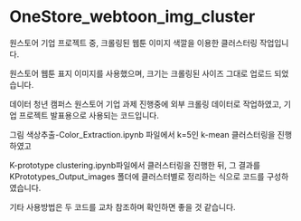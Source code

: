 # OneStore_webtoon_img_cluster

원스토어 기업 프로젝트 중, 크롤링된 웹툰 이미지 색깔을 이용한 클러스터링 작업입니다.

원스토어 웹툰 표지 이미지를 사용했으며, 크기는 크롤링된 사이즈 그대로 업로드 되었습니다.

데이터 청년 캠퍼스 원스토어 기업 과제 진행중에 외부 크롤링 데이터로 작업하였고, 기업 프로젝트 발표용으로 사용되는 코드입니다.

그림 색상추출-Color_Extraction.ipynb 파일에서 k=5인 k-mean 클러스터링을 진행하였고

K-prototype clustering.ipynb파일에서 클러스터링을 진행한 뒤, 그 결과를 KPrototypes_Output_images 폴더에 클러스터별로 정리하는 식으로 코드를 구성하였습니다.

기타 사용방법은 두 코드를 교차 참조하며 확인하면 좋을 것 같습니다.
